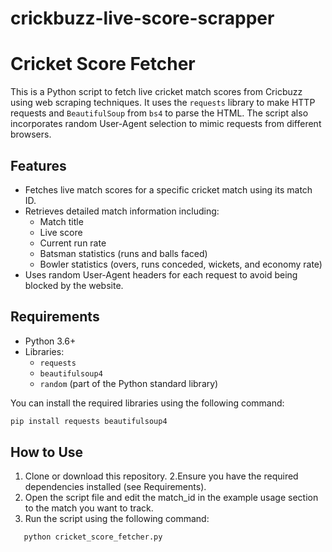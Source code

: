 # crickbuzz-live-score-scrapper

# Cricket Score Fetcher

This is a Python script to fetch live cricket match scores from Cricbuzz using web scraping techniques. It uses the `requests` library to make HTTP requests and `BeautifulSoup` from `bs4` to parse the HTML. The script also incorporates random User-Agent selection to mimic requests from different browsers.

## Features

- Fetches live match scores for a specific cricket match using its match ID.
- Retrieves detailed match information including:
  - Match title
  - Live score
  - Current run rate
  - Batsman statistics (runs and balls faced)
  - Bowler statistics (overs, runs conceded, wickets, and economy rate)
- Uses random User-Agent headers for each request to avoid being blocked by the website.

## Requirements

- Python 3.6+
- Libraries:
  - `requests`
  - `beautifulsoup4`
  - `random` (part of the Python standard library)

You can install the required libraries using the following command:
```bash
pip install requests beautifulsoup4
```
## How to Use
1. Clone or download this repository.
2.Ensure you have the required dependencies installed (see Requirements).
3. Open the script file and edit the match_id in the example usage section to the match you want to track.
4. Run the script using the following command:
```bash
   python cricket_score_fetcher.py
```

